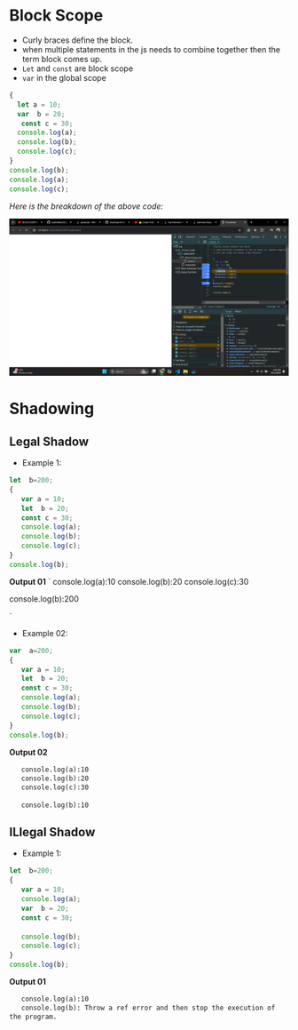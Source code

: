 # Block Scope 
- Curly braces define the block.
- when multiple statements in the js needs to combine together then the term block comes up.
- `Let` and `const` are block scope 
- `var` in the global scope

``` js
{
  let a = 10;
  var  b = 20;
   const c = 30;
  console.log(a);
  console.log(b);
  console.log(c);
}
console.log(b);
console.log(a);
console.log(c);
```
*Here is the breakdown of the above code:*


<img src="./image/Screenshot (247).png">

# Shadowing
## Legal Shadow
- Example 1:
``` js
let  b=200;
{
   var a = 10;
   let  b = 20;
   const c = 30;
   console.log(a);
   console.log(b);
   console.log(c);
}
console.log(b);
```
**Output 01**
`
   console.log(a):10
   console.log(b):20
   console.log(c):30
   
   console.log(b):200
  
`
- Example 02:
``` js
var  a=200;
{
   var a = 10;
   let  b = 20;
   const c = 30;
   console.log(a);
   console.log(b);
   console.log(c);
}
console.log(b);
```
**Output 02**
```
   console.log(a):10
   console.log(b):20
   console.log(c):30
   
   console.log(b):10

```
## ILlegal Shadow
- Example 1:
  
``` js
let  b=200;
{
   var a = 10;
   console.log(a);
   var  b = 20;
   const c = 30;
  
   console.log(b);
   console.log(c);
}
console.log(b);
```
**Output 01**
```
   console.log(a):10
   console.log(b): Throw a ref error and then stop the execution of the program.

  
```
